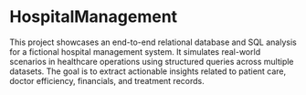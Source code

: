 # HospitalManagement
This project showcases an end-to-end relational database and SQL analysis for a fictional hospital management system. It simulates real-world scenarios in healthcare operations using structured queries across multiple datasets. The goal is to extract actionable insights related to patient care, doctor efficiency, financials, and treatment records.

